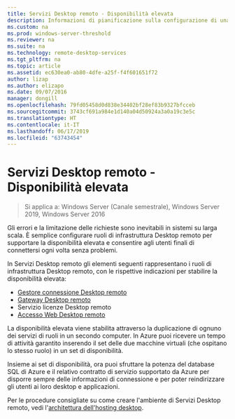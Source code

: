 ```yaml
---
title: Servizi Desktop remoto - Disponibilità elevata
description: Informazioni di pianificazione sulla configurazione di una distribuzione di Servizi Desktop remoto a disponibilità elevata.
ms.custom: na
ms.prod: windows-server-threshold
ms.reviewer: na
ms.suite: na
ms.technology: remote-desktop-services
ms.tgt_pltfrm: na
ms.topic: article
ms.assetid: ec630ea0-ab80-4dfe-a25f-f4f601651f72
author: lizap
ms.author: elizapo
ms.date: 09/07/2016
manager: dongill
ms.openlocfilehash: 79fd05458d0d838e34402bf28ef83b9327bfcceb
ms.sourcegitcommit: 3743cf691a984e1d140a04d50924a3a0a19c3e5c
ms.translationtype: HT
ms.contentlocale: it-IT
ms.lasthandoff: 06/17/2019
ms.locfileid: "63743454"
---
```

# <a name="remote-desktop-services---high-availability"></a>Servizi Desktop remoto - Disponibilità elevata

>Si applica a: Windows Server (Canale semestrale), Windows Server 2019, Windows Server 2016

Gli errori e la limitazione delle richieste sono inevitabili in sistemi su larga scala. È semplice configurare ruoli di infrastruttura Desktop remoto per supportare la disponibilità elevata e consentire agli utenti finali di connettersi ogni volta senza problemi.

In Servizi Desktop remoto gli elementi seguenti rappresentano i ruoli di infrastruttura Desktop remoto, con le rispettive indicazioni per stabilire la disponibilità elevata:
- [Gestore connessione Desktop remoto](Deploy-a-Remote-Desktop-Connection-Broker-cluster.md)
- [Gateway Desktop remoto](Deploy-a-RD-Web-Access-and-Gateway-farm.md)
- Servizio licenze Desktop remoto
- [Accesso Web Desktop remoto](Deploy-a-RD-Web-Access-and-Gateway-farm.md)

La disponibilità elevata viene stabilita attraverso la duplicazione di ognuno dei servizi di ruoli in un secondo computer. In Azure puoi ricevere un tempo di attività garantito inserendo il set delle due macchine virtuali (che ospitano lo stesso ruolo) in un set di disponibilità.

Insieme ai set di disponibilità, ora puoi sfruttare la potenza del database SQL di Azure e il relativo contratto di servizio supportato da Azure per disporre sempre delle informazioni di connessione e per poter reindirizzare gli utenti ai loro desktop e applicazioni.

Per le procedure consigliate su come creare l'ambiente di Servizi Desktop remoto, vedi l'[architettura dell'hosting desktop](desktop-hosting-reference-architecture.md).